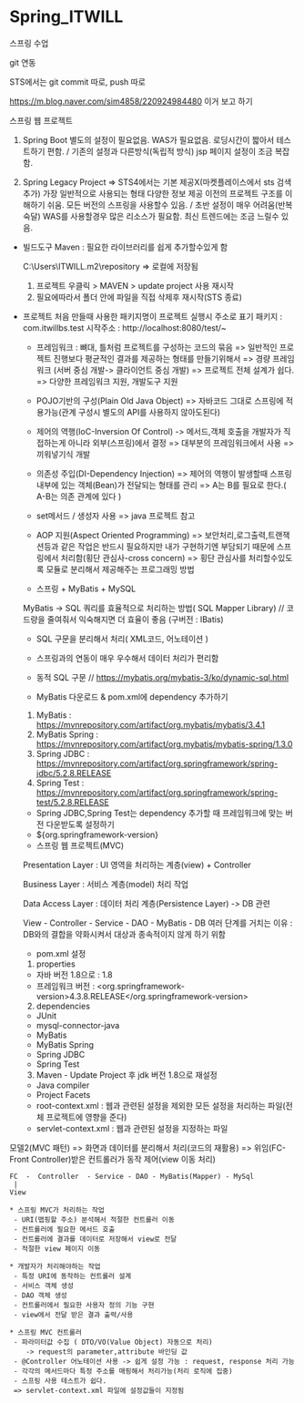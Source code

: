 # Spring_ITWILL
스프링 수업


git 연동

STS에서는 git commit 따로, push 따로 


https://m.blog.naver.com/sim4858/220924984480
이거 보고 하기




스프링 웹 프로젝트

1) Spring Boot 
    별도의 설정이 필요없음.
  WAS가 필요없음.
    로딩시간이 짧아서 테스트하기 편함.
  / 
   기존의 설정과 다른방식(독립적 방식)
   jsp 페이지 설정이 조금 복잡함. 


2) Spring Legacy Project => STS4에서는 기본 제공X(마켓플레이스에서 sts 검색추가)
  가장 일반적으로 사용되는 형태
  다양한 정보 제공
  이전의 프로젝트 구조를 이해하기 쉬움.
  모든 버전의 스프링을 사용할수 있음.
  /
  초반 설정이 매우 어려움(반복숙달)
  WAS를 사용할경우 많은 리소스가 필요함.
  최신 트렌드에는 조금 느릴수 있음.


* 빌드도구 Maven : 필요한 라이브러리를 쉽게 추가할수있게 함

  C:\Users\ITWILL\.m2\repository
  => 로컬에 저장됨 
   1) 프로젝트 우클릭 > MAVEN > update project  사용 재시작
   2) 필요에따라서 폴더 안에 파일을 직접 삭제후 재시작(STS 종료)

* 프로젝트 처음 만들때 사용한 패키지명이 프로젝트 실행시 주소로 표기
   패키지 : com.itwillbs.test
   시작주소 : http://localhost:8080/test/~
   
   
   * 프레임워크 : 뼈대, 틀처럼 프로젝트를 구성하는 코드의 묶음
   => 일반적인 프로젝트 진행보다 평균적인 결과를 제공하는 형태를 만들기위해서 
   => 경량 프레임워크 (서버 중심 개발-> 클라이언트 중심 개발)
   => 프로젝트 전체 설계가 쉽다.
   => 다양한 프레임워크 지원, 개발도구 지원
   
   * POJO기반의 구성(Plain Old Java Object) 
   => 자바코드 그대로 스프링에 적용가능(관계 구성시 별도의 API를 사용하지 않아도된다)
   
   * 제어의 역행(IoC-Inversion Of Control) 
   -> 메서드,객체 호출을 개발자가 직접하는게 아니라 외부(스프링)에서 결정 
   => 대부분의 프레임워크에서 사용 => 끼워넣기식 개발
    
   * 의존성 주입(DI-Dependency Injection)
   => 제어의 역행이 발생할때 스프링 내부에 있는 객체(Bean)가 전달되는 형태를 관리
   => A는 B를 필요로 한다.( A-B는 의존 관계에 있다 )
   
   * set메서드 / 생성자 사용 => java 프로젝트 참고
   
   * AOP 지원(Aspect Oriented Programming)
   => 보안처리,로그출력,트랜잭션등과 같은 작업은 반드시 필요하지만 내가 구현하기엔
      부담되기 때문에 스프링에서 처리함(횡단 관심사-cross concern)
   => 횡단 관심사를 처리할수있도록 모듈로 분리해서 제공해주는 프로그래밍 방법   
   
   
   
   * 스프링 + MyBatis + MySQL
      
   MyBatis -> SQL 쿼리를 효율적으로 처리하는 방법( SQL Mapper Library) // 코드량을 줄여줘서 익숙해지면 더 효율이 좋음
   (구버전 :  IBatis)   
   * SQL 구문을 분리해서 처리( XML코드, 어노테이션 )
   * 스프링과의 연동이 매우 우수해서 데이터 처리가 편리함
   * 동적 SQL 구문    // https://mybatis.org/mybatis-3/ko/dynamic-sql.html
   
   * MyBatis 다운로드 & pom.xml에 dependency 추가하기
   1. MyBatis : https://mvnrepository.com/artifact/org.mybatis/mybatis/3.4.1
   2. MyBatis Spring : https://mvnrepository.com/artifact/org.mybatis/mybatis-spring/1.3.0
   3. Spring JDBC : https://mvnrepository.com/artifact/org.springframework/spring-jdbc/5.2.8.RELEASE
   4. Spring Test : https://mvnrepository.com/artifact/org.springframework/spring-test/5.2.8.RELEASE   
   - Spring JDBC,Spring Test는 dependency 추가할 때 프레임워크에 맞는 버전 다운받도록 설정하기
   - <version>${org.springframework-version}</version>
   
   
   
   * 스프링 웹 프로젝트(MVC)
   
   Presentation Layer : UI 영역을 처리하는 계층(view) + Controller
   
   Business Layer : 서비스 계층(model) 처리 작업
   
   Data Access Layer : 데이터 처리 계층(Persistence Layer) -> DB 관련
   
   
   View - Controller - Service - DAO - MyBatis - DB
      여러 단계를 거치는 이유 : DB와의 결합을 약화시켜서 대상과 종속적이지 않게 하기 위함      
      
      
      
   * pom.xml 설정
   1. properties
   - 자바 버전 1.8으로 : <java-version>1.8</java-version>
   - 프레임워크 버전 : <org.springframework-version>4.3.8.RELEASE</org.springframework-version>
   
   2. dependencies
   - JUnit
   - mysql-connector-java
   - MyBatis
   - MyBatis Spring
   - Spring JDBC
   - Spring Test
   
   3. Maven - Update Project 후 jdk 버전 1.8으로 재설정
    - Java compiler
    - Project Facets
    
    
    * root-context.xml : 웹과 관련된 설정을 제외한 모든 설정을 처리하는 파일(전체 프로젝트에 영향을 준다)
    * servlet-context.xml : 웹과 관련된 설정을 지정하는 파일
    
    
    
    
모델2(MVC 패턴)
=> 화면과 데이터를 분리해서 처리(코드의 재활용)
=> 위임(FC-Front Controller)받은 컨트롤러가 동작 제어(view 이동 처리)


	FC  -  Controller  - Service - DAO - MyBatis(Mapper) - MySql
	 |
    View
    
    * 스프링 MVC가 처리하는 작업
     - URI(맵핑할 주소) 분석해서 적절한 컨트롤러 이동
     - 컨트롤러에 필요한 메서드 호출
     - 컨트롤러에 결과를 데이터로 저장해서 view로 전달
     - 적절한 view 페이지 이동    
    
    * 개발자가 처리해야하는 작업
     - 특정 URI에 동작하는 컨트롤러 설계
     - 서비스 객체 생성 
     - DAO 객체 생성
     - 컨트롤러에서 필요한 사용자 정의 기능 구현
     - view에서 전달 받은 결과 출력/사용
    
    * 스프링 MVC 컨트롤러
     - 파라미터값 수집 ( DTO/VO(Value Object) 자동으로 처리) 
        -> request의 parameter,attribute 바인딩 값
     - @Controller 어노테이션 사용 -> 쉽게 설정 가능 : request, response 처리 가능
     - 각각의 메서드마다 특정 주소를 매핑해서 처리가능(처리 로직에 집중)
     - 스프링 사용 테스트가 쉽다.
     => servlet-context.xml 파일에 설정값들이 지정됨
     
     














